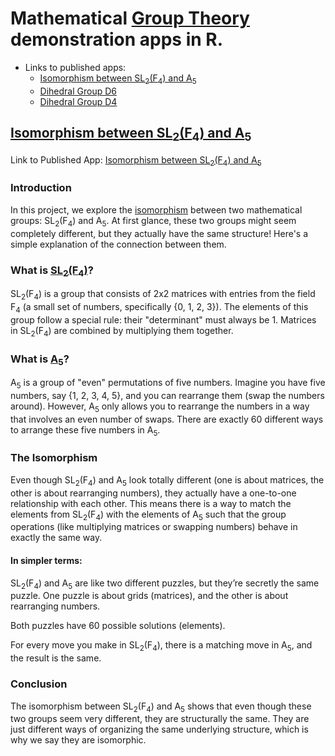 # Mathematical [Group Theory](https://en.wikipedia.org/wiki/Group_theory#:~:text=In%20mathematics%20and%20abstract%20algebra,with%20additional%20operations%20and%20axioms.) demonstration apps in R.  

* Links to published apps:
    * [Isomorphism between SL<sub>2</sub>(F<sub>4</sub>) and A<sub>5</sub>](https://alipiyarali.shinyapps.io/IsoF4/)
    * [Dihedral Group D6](https://alipiyarali.shinyapps.io/GroupD6Enhanced/)
    * [Dihedral Group D4](https://alipiyarali.shinyapps.io/GroupD4/)
    
    
## <ins>Isomorphism between SL<sub>2</sub>(F<sub>4</sub>) and A<sub>5</sub></ins>

Link to Published App: [Isomorphism between SL<sub>2</sub>(F<sub>4</sub>) and A<sub>5</sub>](https://alipiyarali.shinyapps.io/IsoF4/)

### Introduction

In this project, we explore the [isomorphism](https://en.wikipedia.org/wiki/Group_isomorphism) between two mathematical groups: SL<sub>2</sub>(F<sub>4</sub>) and A<sub>5</sub>. At first glance, these two groups might seem completely different, but they actually have the same structure! Here's a simple explanation of the connection between them.

### What is [SL<sub>2</sub>](https://en.wikipedia.org/wiki/SL2(R))[(F<sub>4</sub>)](https://en.wikipedia.org/wiki/F4_(mathematics))?

SL<sub>2</sub>(F<sub>4</sub>) is a group that consists of 2x2 matrices with entries from the field F<sub>4</sub> (a small set of numbers, specifically {0, 1, 2, 3}). The elements of this group follow a special rule: their "determinant" must always be 1. Matrices in SL<sub>2</sub>(F<sub>4</sub>) are combined by multiplying them together.

### What is [A<sub>5</sub>](https://groupprops.subwiki.org/wiki/Alternating_group:A5)?
A<sub>5</sub> is a group of "even" permutations of five numbers. Imagine you have five numbers, say {1, 2, 3, 4, 5}, and you can rearrange them (swap the numbers around). However, A<sub>5</sub> only allows you to rearrange the numbers in a way that involves an even number of swaps. There are exactly 60 different ways to arrange these five numbers in A<sub>5</sub>.

### The Isomorphism

Even though SL<sub>2</sub>(F<sub>4</sub>) and A<sub>5</sub> look totally different (one is about matrices, the other is about rearranging numbers), they actually have a one-to-one relationship with each other. This means there is a way to match the elements from SL<sub>2</sub>(F<sub>4</sub>) with the elements of A<sub>5</sub> such that the group operations (like multiplying matrices or swapping numbers) behave in exactly the same way.

#### In simpler terms:

SL<sub>2</sub>(F<sub>4</sub>) and A<sub>5</sub> are like two different puzzles, but they’re secretly the same puzzle. One puzzle is about grids (matrices), and the other is about rearranging numbers.

Both puzzles have 60 possible solutions (elements).

For every move you make in SL<sub>2</sub>(F<sub>4</sub>), there is a matching move in A<sub>5</sub>, and the result is the same.

### Conclusion

The isomorphism between SL<sub>2</sub>(F<sub>4</sub>) and A<sub>5</sub> shows that even though these two groups seem very different, they are structurally the same. They are just different ways of organizing the same underlying structure, which is why we say they are isomorphic.
